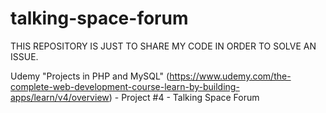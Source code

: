 # talking-space-forum

THIS REPOSITORY IS JUST TO SHARE MY CODE IN ORDER TO SOLVE AN ISSUE.

Udemy "Projects in PHP and MySQL" (https://www.udemy.com/the-complete-web-development-course-learn-by-building-apps/learn/v4/overview) - Project #4 - Talking Space Forum
